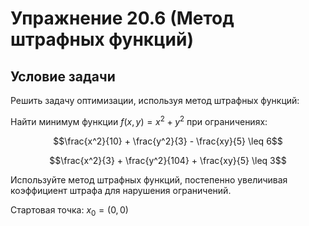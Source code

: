 # Упражнение 20.6 (Метод штрафных функций)

## Условие задачи

Решить задачу оптимизации, используя метод штрафных функций:

Найти минимум функции $f(x,y) = x^2 + y^2$ при ограничениях:

$$\frac{x^2}{10} + \frac{y^2}{3} - \frac{xy}{5} \leq 6$$

$$\frac{x^2}{3} + \frac{y^2}{104} + \frac{xy}{5} \leq 3$$

Используйте метод штрафных функций, постепенно увеличивая коэффициент штрафа для нарушения ограничений.

Стартовая точка: $x_0 = (0, 0)$